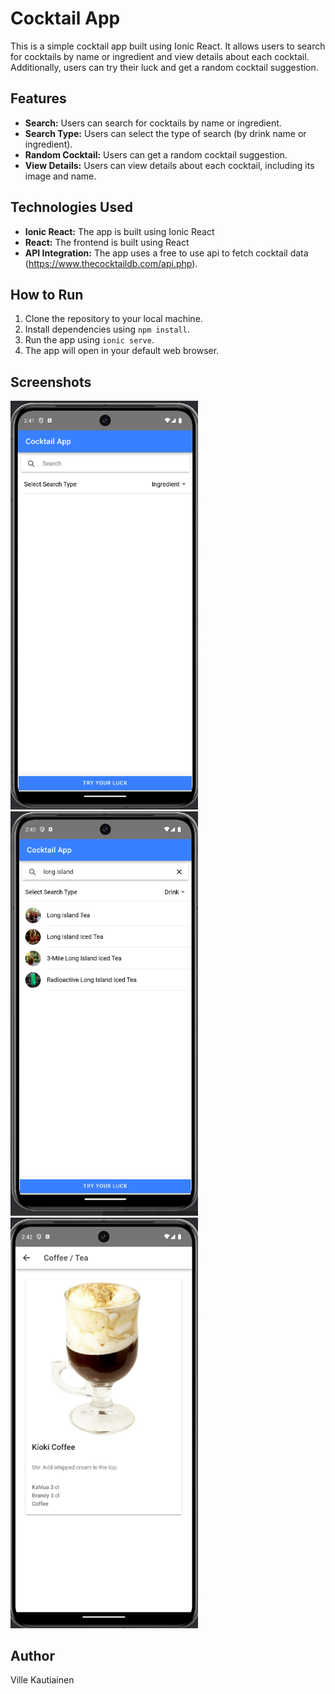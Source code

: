 # Cocktail App

This is a simple cocktail app built using Ionic React. It allows users to search for cocktails by name or ingredient and view details about each cocktail. Additionally, users can try their luck and get a random cocktail suggestion.

## Features

- **Search:** Users can search for cocktails by name or ingredient.
- **Search Type:** Users can select the type of search (by drink name or ingredient).
- **Random Cocktail:** Users can get a random cocktail suggestion.
- **View Details:** Users can view details about each cocktail, including its image and name.

## Technologies Used

- **Ionic React:** The app is built using Ionic React
- **React:** The frontend is built using React
- **API Integration:** The app uses a free to use api to fetch cocktail data (https://www.thecocktaildb.com/api.php).

## How to Run

1. Clone the repository to your local machine.
2. Install dependencies using `npm install`.
3. Run the app using `ionic serve`.
4. The app will open in your default web browser.

## Screenshots

<img src="https://github.com/shoutcape/CocktailApp/blob/main/pictures/mainScreen.png" width="300"> <img src="https://github.com/shoutcape/CocktailApp/blob/main/pictures/searchScreen.png" width="300"> <img src="https://github.com/shoutcape/CocktailApp/blob/main/pictures/detailsScreen.png" width="300">

## Author

Ville Kautiainen
